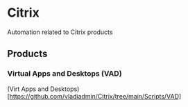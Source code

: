 # Citrix
Automation related to Citrix products

## Products

### Virtual Apps and Desktops (VAD)
(Virt Apps and Desktops) [https://github.com/vladiadmin/Citrix/tree/main/Scripts/VAD]
